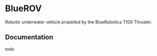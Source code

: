 # BlueROV

Robotic underwater vehicle propelled by the BlueRobotics T100 Thruster.

## Documentation

todo
